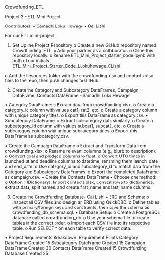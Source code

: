 Crowdfunding_ETL

 Project 2 - ETL Mini Project
 
Contributors:
•	Samadhi Loku Hewage
•	Cai Lishi


For our ETL mini-project,
1.	Set Up the Project Repository
o	Create a new GitHub repository named Crowdfunding_ETL.
o	Add your partner as a collaborator.
o	Clone this repository locally.
o	Rename ETL_Mini_Project_starter_code.ipynb with both of our  initials , ETL_Mini_Project_Starter_Code_LLokuhewage_CLishi

o	Add the Resources folder with the crowdfunding.xlsx and contacts.xlsx files to the  repo, then push changes to GitHub.


2.	 Create the Category and Subcategory DataFrames, Campaign DataFrame, Contacts DataFrame  - Samadhi Loku Hewage
   
•	Category DataFrame:
o	Extract data from crowdfunding.xlsx.
o	Create a category_id column with values cat1, cat2, etc.
o	Create a category column with unique category titles.
o	Export this DataFrame as category.csv.
•	Subcategory DataFrame:
o	Extract subcategory data similarly.
o	Create a subcategory_id column with values subcat1, subcat2, etc.
o	Create a subcategory column with unique subcategory titles.
o	Export this DataFrame as subcategory.csv.

•	Create the Campaign DataFrame
o	Extract and Transform Data from crowdfunding.xlsx:
o	Rename relevant columns (e.g., blurb to description).
o	Convert goal and pledged columns to float.
o	Convert UTC times in launched_at and deadline columns to datetime, renaming them launch_date and end_date.
o	Use category_id and subcategory_id to match data from the Category and Subcategory DataFrames.
o	Export the completed DataFrame as campaign.csv.
•	Create the Contacts DataFrame
•	Choose one method:
o	Option 1 (Dictionary): Import contacts.xlsx, convert rows to dictionaries, extract data, split names, and create first_name and last_name columns.

3.	Create the Crowdfunding Database- Cai Lishi
•	ERD and Schema:
o	Inspect all CSV files and design an ERD using QuickDBD.
o	Define tables with primary/foreign keys and constraints, then save the schema as crowdfunding_db_schema.sql.
•	Database Setup:
o	Create a PostgreSQL database called crowdfunding_db.
o	Use your schema file to create tables in the correct order.
o	Import each CSV file into its respective table.
o	Run SELECT * on each table to verify correct data.

•	Project Requirements Breakdown:
Requirement	Points
Category DataFrame Created	15
Subcategory DataFrame Created	15
Campaign DataFrame Created	30
Contacts DataFrame Created	15
Crowdfunding Database Created	25

